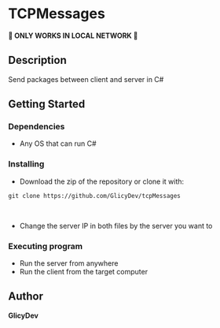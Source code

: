 # TCPMessages
**🚨 ONLY WORKS IN LOCAL NETWORK 🚨**

## Description

Send packages between client and server in C# <br />

## Getting Started

### Dependencies

* Any OS that can run C#

### Installing

* Download the zip of the repository or clone it with:
```
git clone https://github.com/GlicyDev/tcpMessages
```
<br />

* Change the server IP in both files by the server you want to

### Executing program

* Run the server from anywhere
* Run the client from the target computer

## Author
**GlicyDev**
